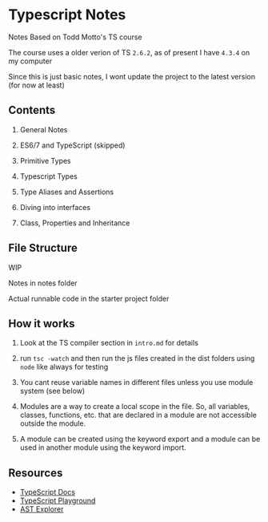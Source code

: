 # Typescript Notes

Notes Based on Todd Motto's TS course

The course uses a older verion of TS `2.6.2`, as of present I have `4.3.4` on my computer

Since this is just basic notes, I wont update the project to the latest version (for now at least)

## Contents

1. General Notes

2. ES6/7 and TypeScript (skipped)

3. Primitive Types

4. Typescript Types

5. Type Aliases and Assertions

6. Diving into interfaces

7. Class, Properties and Inheritance

## File Structure

WIP

Notes in notes folder

Actual runnable code in the starter project folder

## How it works

1. Look at the TS compiler section in `intro.md` for details

2. run `tsc -watch` and then run the js files created in the dist folders using `node` like always for testing

3. You cant reuse variable names in different files unless you use module system (see below)

4. Modules are a way to create a local scope in the file. So, all variables, classes, functions, etc. that are declared in a module are not accessible outside the module.

5. A module can be created using the keyword export and a module can be used in another module using the keyword import.

## Resources

- [TypeScript Docs](https://www.typescriptlang.org)
- [TypeScript Playground](https://www.typescriptlang.org/play)
- [AST Explorer](https://astexplorer.net)
